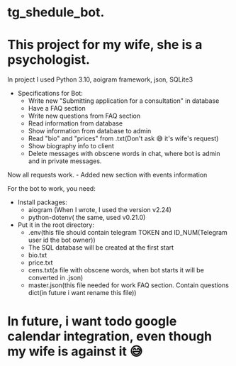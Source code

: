 # tg_shedule_bot.
# This project for my wife, she is a psychologist.
In project I used Python 3.10, aoigram framework, json, SQLite3

- Specifications for Bot:
    - Write new "Submitting application for a consultation" in database
    - Have a FAQ section 
    - Write new questions from FAQ section
    - Read information from database
    - Show information from database to admin
    - Read "bio" and "prices" from .txt(Don't ask 😅 it's wife's request)
    - Show biography info to client
    - Delete messages with obscene words in chat, where bot is admin and in private messages.  
     
Now all requests work.
    - Added new section with events information

For the bot to work, you need:
- Install packages:
    - aiogram (When I wrote, I used the version v2.24)
    - python-dotenv( the same, used v0.21.0)
- Put it in the root directory:
    - .env(this file should contain telegram TOKEN and ID_NUM(Telegram user id the bot owner))
    - The SQL database will be created at the first start
    - bio.txt
    - price.txt
    - cens.txt(a file with obscene words, when bot starts it will be converted in .json)
    - master.json(this file needed for work FAQ section. Contain questions dict(in future i want rename this file))


# In future, i want todo google calendar integration, even though my wife is against it 😅
 
